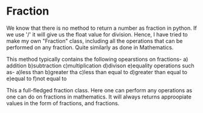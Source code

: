 # Fraction
We know that there is no method to return a number as fraction in python.
If we use '/' it will give us the float value for division.
Hence, I have tried to make my own "Fraction" class, including all the operations that can be performed on any fraction. Quite similarly as done in Mathematics.

This method typically contains the following opearstions on fractions-
a) addition
b)subtraction
c)multiplication
d)divison
e)equality operations such as-
   a)less than
   b)greater tha
   c)less than equal to
   d)greater than equal to
   e)equal to
   f)not equal to

This a full-fledged fraction class. Here one can perform any operations as one can do on fractions in mathematics. It will always returns approopiate values in the form of fractions, and fractions.
